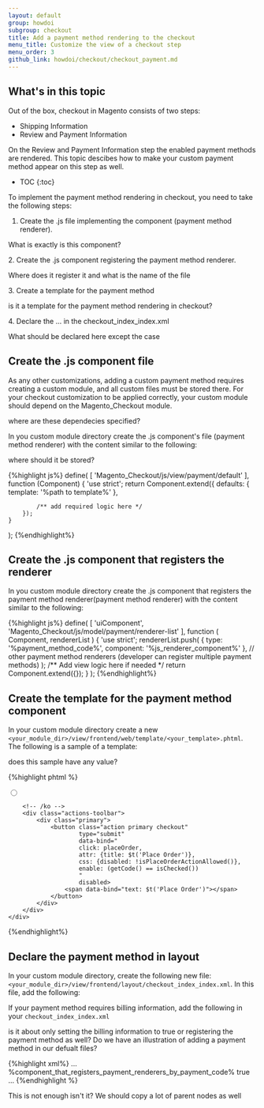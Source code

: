 ```yaml
---
layout: default
group: howdoi
subgroup: checkout
title: Add a payment method rendering to the checkout
menu_title: Customize the view of a checkout step
menu_order: 3
github_link: howdoi/checkout/checkout_payment.md
---
```


<h2> What's in this topic </h2>

Out of the box, checkout in Magento consists of two steps:
 
 - Shipping Information
 - Review and Payment Information

On the Review and Payment Information step the enabled payment methods are rendered. This topic descibes how to make your custom payment method appear on this step as well. 

* TOC
{:toc}

To implement the payment method rendering in checkout, you need to take the following steps:

1. Create the .js file implementing the component (payment method renderer).
<p class="q">What is exactly is this component?</p>
2. Create the .js component registering the payment method renderer.
<p class="q">Where does it register it and what is the name of the file</p>
3. Create a template for the payment method 
<p class="q">is it a template for the payment method rendering in checkout?</p>
4. Declare the ... in the checkout_index_index.xml 
<p class="q">What should be declared here except the case </p>

## Create the .js component file
 As any other customizations, adding a custom payment method requires creating a custom module, and all custom files must be stored there. For your checkout customization to be applied correctly, your custom module should depend on the Magento_Checkout module.
<p class="q">where are these dependecies specified?</p>

In you custom module directory create the .js component's file (payment method renderer) with the content similar to the following:

<p class="q">where should it be stored?</p>

{%highlight js%}
define(
    [
        'Magento_Checkout/js/view/payment/default'
    ],
    function (Component) {
        'use strict';
        return Component.extend({
            defaults: {
                template: '%path to template%'
            },
 
            /** add required logic here */
        });
    }
);
{%endhighlight%}

## Create the .js component that registers the renderer
In you custom module directory create the .js component that registers the payment method renderer(payment method renderer) with the content similar to the following:

{%highlight js%}
define(
    [
        'uiComponent',
        'Magento_Checkout/js/model/payment/renderer-list'
    ],
    function (
        Component,
        rendererList
    ) {
        'use strict';
        rendererList.push(
            {
                type: '%payment_method_code%',
                component: '%js_renderer_component%'
            },
            // other payment method renderers (developer can register multiple payment methods)
        );
        /** Add view logic here if needed */
        return Component.extend({});
    }
);
{%endhighlight%}

## Create the template for the payment method component
In your custom module directory create a new `<your_module_dir>/view/frontend/web/template/<your_template>.phtml`. The following is a sample of a template:

<p class="q">does this sample have any value?</p>

{%highlight phtml %}
<div class="payment-method" data-bind="css: {'_active': (getCode() == isChecked())}">
    <div class="payment-method-title field choice">
        <input type="radio"
               name="payment[method]"
               class="radio"
               data-bind="attr: {'id': getCode()}, value: getCode(), checked: isChecked, click: selectPaymentMethod, visible: isRadioButtonVisible()"/>
        <label data-bind="attr: {'for': getCode()}" class="label"><span data-bind="text: getTitle()"></span></label>
    </div>
    <div class="payment-method-content">
        <div class="payment-method-billing-address">
            <!-- ko foreach: $parent.getRegion(getBillingAddressFormName()) -->
            <!-- ko template: getTemplate() --><!-- /ko -->
            <!--/ko-->
        </div>
 
 
        <!-- /ko -->
        <div class="actions-toolbar">
            <div class="primary">
                <button class="action primary checkout"
                        type="submit"
                        data-bind="
                        click: placeOrder,
                        attr: {title: $t('Place Order')},
                        css: {disabled: !isPlaceOrderActionAllowed()},
                        enable: (getCode() == isChecked())
                        "
                        disabled>
                    <span data-bind="text: $t('Place Order')"></span>
                </button>
            </div>
        </div>
    </div>
</div>
{%endhighlight%}
 

## Declare the payment method in layout

In your custom module directory, create the following new file: `<your_module_dir>/view/frontend/layout/checkout_index_index.xml`. In this file, add the following:

If your payment method requires billing information, add the following in your `checkout_index_index.xml`
<p class="q">is it about only setting the billing information to true or registering the payment method as well? Do we have an illustration of adding a payment method in our defualt files?</p>

{%highlight xml%}
...
<item name="payment" xsi:type="array">
    <item name="children" xsi:type="array">
        <item name="renders" xsi:type="array">
             <item name="%group name of the payment methods%" xsi:type="array">
                  <item name="component" xsi:type="string">%component_that_registers_payment_renderers_by_payment_code%</item>
                  <item name="methods" xsi:type="array">
                       <item name="%payment_method_code%" xsi:type="array">
                           <item name="isBillingAddressRequired" xsi:type="boolean">true</item>
                       </item>
                  </item>
             </item>
        </item>
    </item>
</item>
...
{%endhighlight %}

<p class="q">This is not enough isn't it? We should copy a lot of parent nodes as well</p>



